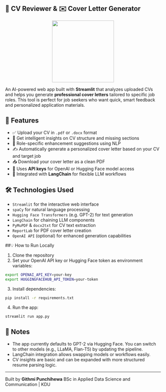 ## 📄 CV Reviewer & ✉️ Cover Letter Generator

<div align="center">
  <img height="200" src="https://media1.giphy.com/media/v1.Y2lkPTc5MGI3NjExMm52d2tsNWdsMncyNjdzMGF2eG5lYWo3d3Z6OHV1MG1udXFtNnMyciZlcD12MV9pbnRlcm5hbF9naWZfYnlfaWQmY3Q9Zw/bjnevZHF4kPi96vo3X/giphy.gif"  />
</div>

An AI-powered web app built with **Streamlit** that analyzes uploaded CVs and helps you generate **professional cover letters** tailored to specific job roles. This tool is perfect for job seekers who want quick, smart feedback and personalized application materials.

## 🚀 Features

- ✅ Upload your CV in `.pdf` or `.docx` format  
- 🧠 Get intelligent insights on CV structure and missing sections  
- 🎯 Role-specific enhancement suggestions using NLP  
- ✍️ Automatically generate a personalized cover letter based on your CV and target job  
- 📥 Download your cover letter as a clean PDF  
- 🔐 Uses **API keys** for OpenAI or Hugging Face model access  
- 🔗 Integrated with **LangChain** for flexible LLM workflows

## 🛠️ Technologies Used

- `Streamlit` for the interactive web interface  
- `spaCy` for natural language processing  
- `Hugging Face Transformers` (e.g. GPT-2) for text generation  
- `LangChain` for chaining LLM components  
- `PyMuPDF` & `docx2txt` for CV text extraction  
- `ReportLab` for PDF cover letter creation  
- `OpenAI API` (optional) for enhanced generation capabilities

##💡 How to Run Locally

1. Clone the repository  
2. Set your OpenAI API key or Hugging Face token as environment variables:

```bash
export OPENAI_API_KEY=your-key
export HUGGINGFACEHUB_API_TOKEN=your-token
````

3. Install dependencies:

```bash
pip install -r requirements.txt
```

4. Run the app:

```bash
streamlit run app.py
```

## 📌 Notes

* The app currently defaults to GPT-2 via Hugging Face. You can switch to other models (e.g., LLaMA, Flan-T5) by updating the pipeline.
* LangChain integration allows swapping models or workflows easily.
* CV insights are basic and can be expanded with more structured resume parsing logic.

---

Built by **Githmi Punchihewa**
BSc in Applied Data Science and Communication | KDU

